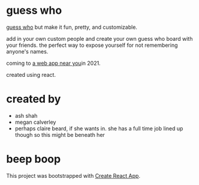 # guess who

[guess who](https://guess-who-f8d88.web.app/) but make it fun, pretty, and customizable. 

add in your own custom people and create your own guess who board with your friends. the perfect way to expose yourself for not remembering anyone's names. 

coming to [a web app near you](https://guess-who-f8d88.web.app/)in 2021.

created using react.

# created by

* ash shah
* megan calverley
* perhaps claire beard, if she wants in. she has a full time job lined up though so this might be beneath her


# beep boop

This project was bootstrapped with [Create React App](https://github.com/facebook/create-react-app).


